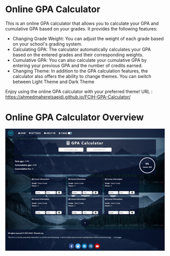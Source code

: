 # Online GPA Calculator

This is an online GPA calculator that allows you to calculate your GPA and cumulative GPA based on your grades. It provides the following features:

- Changing Grade Weight: You can adjust the weight of each grade based on your school's grading system.
- Calculating GPA: The calculator automatically calculates your GPA based on the entered grades and their corresponding weights.
- Cumulative GPA: You can also calculate your cumulative GPA by entering your previous GPA and the number of credits earned.
- Changing Theme: In addition to the GPA calculation features, the calculator also offers the ability to change themes. You can switch between Light Theme and Dark Theme


Enjoy using the online GPA calculator with your preferred theme!
URL : https://ahmedmaherelsaeidi.github.io/FCIH-GPA-Calculator/

# Online GPA Calculator Overview
![Alt Text](./assets/images/OnlineCalculatorOverview.png)




